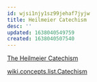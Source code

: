```yaml
---
id: wjsi1njy1sz99jehaf7jyjw
title: Heilmeier Catechism
desc: ''
updated: 1638040549759
created: 1638040507540
---
```


[The Heilmeier Catechism](https://www.darpa.mil/work-with-us/heilmeier-catechism)

[wiki.concepts.list.Catechism](../Wiki/Concepts/List/Catechism.md)